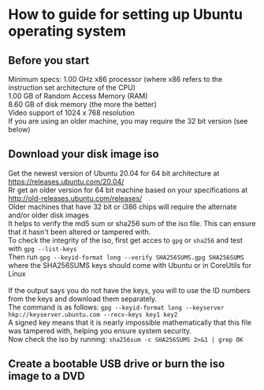 # How to guide for setting up Ubuntu operating system
## Before you start <br>
Minimum specs:
1.00 GHz x86 processor (where x86 refers to the instruction set architecture of the CPU) <br>
1.00 GB of Random Access Memory (RAM) <br> 
8.60 GB of disk memory (the more the better) <br>
Video support of 1024 x 768 resolution <br>
If you are using an older machine, you may require the 32 bit version (see below) <br> 
## Download your disk image iso 
Get the newest version of Ubuntu 20.04 for 64 bit architecture at https://releases.ubuntu.com/20.04/ <br>
Rr get an older version for 64 bit machine based on your specifications at http://old-releases.ubuntu.com/releases/ <br> 
Older machines that have 32 bit or i386 chips will require the alternate and/or older disk images <br>
It helps to verify the md5 sum or sha256 sum of the iso file. This can ensure that it hasn't been altered or tampered with. <br>
To check the integrity of the iso, first get acces to `gpg` or `sha256` and test with `gpg --list-keys` <br> 
Then run `gpg --keyid-format long --verify SHA256SUMS.gpg SHA256SUMS` where the SHA256SUMS keys should come with Ubuntu or in CoreUtils for Linux <br>     
If the output says you do not have the keys, you will to use the ID numbers from the keys and download them separately. <br> 
The command is as follows: `gpg --keyid-format long --keyserver hkp://keyserver.ubuntu.com --recv-keys key1 key2` <br>
A signed key means that it is nearly impossible mathematically that this file was tampered with, helping you ensure system security. <br>
Now check the iso by running: `sha256sum -c SHA256SUMS 2>&1 | grep OK` <br>
## Create a bootable USB drive or burn the iso image to a DVD  
